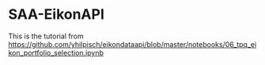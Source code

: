 # SAA-EikonAPI
This is the tutorial from https://github.com/yhilpisch/eikondataapi/blob/master/notebooks/06_tpq_eikon_portfolio_selection.ipynb
